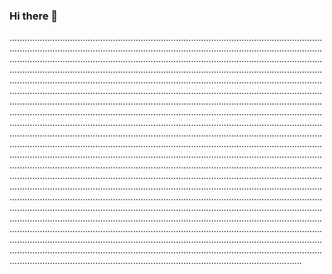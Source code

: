 ### Hi there 👋

................................................................................................................................................................................................................................................................................................................................................................................................................................................................................................................................................................................................................................................................................................................................................................................................................................................................................................................................................................................................................................................................................................................................................................................................................................................................................................................................................................................................................................................................................................................................................................................................................................................................................................................................................................................................................................................................................................................................................................................................................................................................................................................................................................................................................................................................................................................................................................................................................................................................................................................................................................................................................................................................................................................................................................................................................................